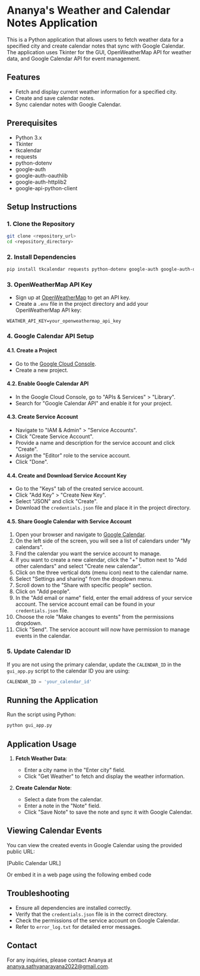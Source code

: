# Ananya's Weather and Calendar Notes Application

This is a Python application that allows users to fetch weather data for a specified city and create calendar notes that sync with Google Calendar. The application uses Tkinter for the GUI, OpenWeatherMap API for weather data, and Google Calendar API for event management.

## Features

- Fetch and display current weather information for a specified city.
- Create and save calendar notes.
- Sync calendar notes with Google Calendar.

## Prerequisites

- Python 3.x
- Tkinter
- tkcalendar
- requests
- python-dotenv
- google-auth
- google-auth-oauthlib
- google-auth-httplib2
- google-api-python-client

## Setup Instructions

### 1. Clone the Repository

```bash
git clone <repository_url>
cd <repository_directory>
```

### 2. Install Dependencies

```bash
pip install tkcalendar requests python-dotenv google-auth google-auth-oauthlib google-auth-httplib2 google-api-python-client
```

### 3. OpenWeatherMap API Key

- Sign up at [OpenWeatherMap](https://home.openweathermap.org/users/sign_up) to get an API key.
- Create a `.env` file in the project directory and add your OpenWeatherMap API key:

```
WEATHER_API_KEY=your_openweathermap_api_key
```

### 4. Google Calendar API Setup

#### 4.1. Create a Project

- Go to the [Google Cloud Console](https://console.cloud.google.com/).
- Create a new project.

#### 4.2. Enable Google Calendar API

- In the Google Cloud Console, go to "APIs & Services" > "Library".
- Search for "Google Calendar API" and enable it for your project.

#### 4.3. Create Service Account

- Navigate to "IAM & Admin" > "Service Accounts".
- Click "Create Service Account".
- Provide a name and description for the service account and click "Create".
- Assign the "Editor" role to the service account.
- Click "Done".

#### 4.4. Create and Download Service Account Key

- Go to the "Keys" tab of the created service account.
- Click "Add Key" > "Create New Key".
- Select "JSON" and click "Create".
- Download the `credentials.json` file and place it in the project directory.

#### 4.5. Share Google Calendar with Service Account

1. Open your browser and navigate to [Google Calendar](https://calendar.google.com/).
2. On the left side of the screen, you will see a list of calendars under "My calendars".
3. Find the calendar you want the service account to manage.
4. If you want to create a new calendar, click the "+" button next to "Add other calendars" and select "Create new calendar".
5. Click on the three vertical dots (menu icon) next to the calendar name.
6. Select "Settings and sharing" from the dropdown menu.
7. Scroll down to the "Share with specific people" section.
8. Click on "Add people".
9. In the "Add email or name" field, enter the email address of your service account. The service account email can be found in your `credentials.json` file.
10. Choose the role "Make changes to events" from the permissions dropdown.
11. Click "Send". The service account will now have permission to manage events in the calendar.

### 5. Update Calendar ID

If you are not using the primary calendar, update the `CALENDAR_ID` in the `gui_app.py` script to the calendar ID you are using:

```python
CALENDAR_ID = 'your_calendar_id'
```

## Running the Application

Run the script using Python:

```bash
python gui_app.py
```

## Application Usage

1. **Fetch Weather Data**:
   - Enter a city name in the "Enter city" field.
   - Click "Get Weather" to fetch and display the weather information.

2. **Create Calendar Note**:
   - Select a date from the calendar.
   - Enter a note in the "Note" field.
   - Click "Save Note" to save the note and sync it with Google Calendar.

## Viewing Calendar Events

You can view the created events in Google Calendar using the provided public URL:

[Public Calendar URL]

Or embed it in a web page using the following embed code


## Troubleshooting

- Ensure all dependencies are installed correctly.
- Verify that the `credentials.json` file is in the correct directory.
- Check the permissions of the service account on Google Calendar.
- Refer to `error_log.txt` for detailed error messages.

## Contact

For any inquiries, please contact Ananya at ananya.sathyanarayana2022@gmail.com.